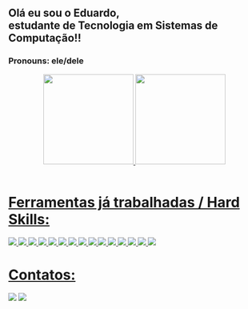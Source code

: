 <div aling="center">
       <h2>Olá eu sou o Eduardo,<br>
       estudante de Tecnologia em Sistemas de Computação!!</h2>

<h3>Pronouns: ele/dele</h3>
</div>
<div align="center">
  <a href="https://github.com/eduardo-boni">
  <img height="180em" src="https://github-readme-stats.vercel.app/api?username=eduardo-boni&show_icons=true&theme=dark&include_all_commits=true&count_private=true"/>
  <img height="180em" src="https://github-readme-stats.vercel.app/api/top-langs/?username=eduardo-boni&layout=compact&langs_count=7&theme=dark"/>
</div>
  
       
       
<div style="display: inline_block"><br>
       <h1>Ferramentas já trabalhadas / Hard Skills:</h1>
       <img src="https://img.shields.io/badge/Visual_Studio_Code-0078D4?style=for-the-badge&logo=visual%20studio%20code&logoColor=white">
       <img src="https://img.shields.io/badge/HTML5-E34F26?style=for-the-badge&logo=html5&logoColor=white">
       <img src="https://img.shields.io/badge/CSS3-1572B6?style=for-the-badge&logo=css3&logoColor=white">
       <img src="https://img.shields.io/badge/JavaScript-323330?style=for-the-badge&logo=javascript&logoColor=F7DF1E">
       <img src="https://img.shields.io/badge/React-20232A?style=for-the-badge&logo=react&logoColor=61DAFB">
       <img src="https://img.shields.io/badge/Redux-593D88?style=for-the-badge&logo=redux&logoColor=white">
       <img src="https://img.shields.io/badge/React_Router-CA4245?style=for-the-badge&logo=react-router&logoColor=white">
       <img src="https://img.shields.io/badge/GIT-E44C30?style=for-the-badge&logo=git&logoColor=white">
       <img src="https://img.shields.io/badge/Slack-4A154B?style=for-the-badge&logo=slack&logoColor=white">
       <img src="https://img.shields.io/badge/Vercel-000000?style=for-the-badge&logo=vercel&logoColor=white">
       <img src="https://img.shields.io/badge/Figma-F24E1E?style=for-the-badge&logo=figma&logoColor=white">
       <img src="https://img.shields.io/badge/Trello-0052CC?style=for-the-badge&logo=trello&logoColor=white">
       <img src="https://img.shields.io/badge/Angular-E44C30?style=for-the-badge&logo=angular&logoColor=white">
       <img src="https://img.shields.io/badge/Typescript-323330?style=for-the-badge&logo=typescript&logoColor=blue">
        <img src="https://img.shields.io/badge/Python-323330?style=for-the-badge&logo=python&logoColor=yellow">
</div>
  
  ##
   
  <div>
         <h1>Contatos:</h1>
    <a href="https://www.linkedin.com/in/eduardo-ishimura/" target="_blank"><img src="https://img.shields.io/badge/-LinkedIn-%230077B5?style=for-the-badge&logo=linkedin&logoColor=white" alvo ="_blank"></a>
  <a href = "mailto:eduardoishimura@gmail.com" target="_blank"><img src="https://img.shields.io/badge/-Gmail-%23333?style=for-the-badge&logo=gmail&logoColor=white" alvo ="_blank"></a>
  </div>
